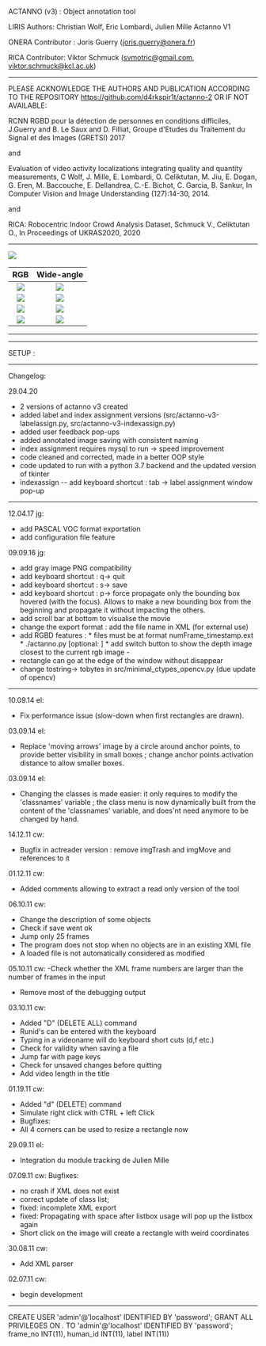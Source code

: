 ACTANNO (v3) : Object annotation tool

LIRIS Authors: Christian Wolf, Eric Lombardi, Julien Mille
Actanno V1 

ONERA Contributor : Joris Guerry (joris.guerry@onera.fr)

RICA Contributor: Viktor Schmuck (svmotric@gmail.com, viktor.schmuck@kcl.ac.uk)

*****************************************************************************

PLEASE ACKNOWLEDGE THE AUTHORS AND PUBLICATION ACCORDING TO THE
REPOSITORY https://github.com/d4rkspir1t/actanno-2 OR IF NOT AVAILABLE:

RCNN RGBD pour la détection de personnes en conditions difficiles, J.Guerry and B. Le Saux and D. Filliat, Groupe d'Etudes du Traitement du Signal et des Images (GRETSI) 2017

and

Evaluation of video activity localizations integrating quality and quantity measurements, C Wolf, J. Mille, E. Lombardi, O. Celiktutan, M. Jiu, E. Dogan, G. Eren, M. Baccouche, E. Dellandrea, C.-E. Bichot, C. Garcia, B. Sankur, In Computer Vision and Image Understanding (127):14-30, 2014. 

and

RICA: Robocentric Indoor Crowd Analysis Dataset, Schmuck V., Celiktutan O., In Proceedings of UKRAS2020, 2020

*****************************************************************************

![](./sample_frames.bbox003646_censored.jpg)

| RGB            |  Wide-angle |
:-------------------------:|:-------------------------:
![](./sample_frames/frame005000.jpg)  |  ![](./sample_frames/frame001850.jpg)
![](./sample_frames/frame015000.jpg)  |  ![](./sample_frames/frame005796.jpg)
![](./sample_frames/frame025000.jpg)  |  ![](./sample_frames/frame010019.jpg)
![](./sample_frames/frame037500.jpg)  |  ![](./sample_frames/frame015410.jpg)

*****************************************************************************
*****************************************************************************

SETUP : 

*****************************************************************************
Changelog:

29.04.20 
- 2 versions of actanno v3 created
- added label and index assignment versions (src/actanno-v3-labelassign.py, src/actanno-v3-indexassign.py)
- added user feedback pop-ups
- added annotated image saving with consistent naming
- index assignment requires mysql to run -> speed improvement
- code cleaned and corrected, made in a better OOP style
- code updated to run with a python 3.7 backend and the updated version of tkinter
- indexassign -- add keyboard shortcut : tab -> label assignment window pop-up

*****************************************************************************

12.04.17 jg:
- add PASCAL VOC format exportation
- add configuration file feature
 

09.09.16 jg:
- add gray image PNG compatibility
- add keyboard shortcut : q-> quit
- add keyboard shortcut : s-> save
- add keyboard shortcut : p-> force propagate only the bounding box hovered (with the focus). Allows to make a new bounding box from the beginning and propagate it without impacting the others.
- add scroll bar at bottom to visualise the movie
- change the export format : add the file name in XML (for external use)
- add RGBD features :
      * files must be at format numFrame_timestamp.ext
      * ./actanno.py <xml file> <rgb prefix> [optional: <depth prefix>]
      * add switch button to show the depth image closest to the current rgb image
		-
- rectangle can go at the edge of the window without disappear
- change tostring-> tobytes in src/minimal_ctypes_opencv.py (due update of opencv)

*****************************************************************************

10.09.14 el:
- Fix performance issue (slow-down when first rectangles are drawn).

03.09.14 el:
- Replace 'moving arrows' image by a circle around anchor points, to provide better visibility in small boxes ; change anchor points activation distance to allow smaller boxes.

03.09.14 el:
- Changing the classes is made easier: it only requires to modify the 'classnames' variable ; the class menu is now dynamically built from the content of the 'classnames' variable, and does'nt need anymore to be changed by hand.

14.12.11 cw:
- Bugfix in actreader version : remove imgTrash and imgMove and references to it

01.12.11 cw:
- Added comments allowing to extract a read only version of the tool

06.10.11 cw:
- Change the description of some objects
- Check if save went ok
- Jump only 25 frames
- The program does not stop when no objects are in an existing XML file
- A loaded file is not automatically considered as modified

05.10.11 cw:
-Check whether the XML frame numbers are larger than the number of frames in the input
- Remove most of the debugging output

03.10.11 cw:
- Added "D" (DELETE ALL) command
- Runid's can be entered with the keyboard
- Typing in a videoname will do keyboard short cuts (d,f etc.)
- Check for validity when saving a file
- Jump far with page keys
- Check for unsaved changes before quitting
- Add video length in the title

01.19.11 cw:
- Added "d" (DELETE) command
- Simulate right click with CTRL + left Click
- Bugfixes:
- All 4 corners can be used to resize a rectangle now

29.09.11 el: 
- Integration du module tracking de Julien Mille

07.09.11 cw: Bugfixes:
- no crash if XML does not exist
- correct update of class list;
- fixed: incomplete XML export
- fixed: Propagating with space after listbox usage will pop up the listbox again
- Short click on the image will create a rectangle with weird coordinates

30.08.11 cw:
- Add XML parser

02.07.11 cw:
- begin development

*****************************************************************************

CREATE USER 'admin'@'localhost' IDENTIFIED BY 'password';
GRANT ALL PRIVILEGES ON *.* TO 'admin'@'localhost' IDENTIFIED BY 'password';
frame_no INT(11), human_id INT(11), label INT(11))